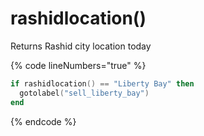 # rashidlocation()

Returns Rashid city location today

{% code lineNumbers="true" %}
```lua
if rashidlocation() == "Liberty Bay" then
  gotolabel("sell_liberty_bay")
end
```
{% endcode %}
